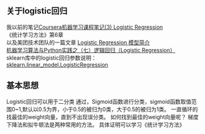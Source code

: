 ## 关于logistic回归
我以前的笔记[Coursera机器学习课程笔记(3) Logistic Regression](http://blog.csdn.net/yew1eb/article/details/48222545)  
《统计学习方法》第6章  
以及美团技术团队的一篇文章 [Logistic Regression 模型简介](http://tech.meituan.com/intro_to_logistic_regression.html)   
[机器学习算法与Python实践之（七）逻辑回归（Logistic Regression）](http://blog.csdn.net/zouxy09/article/details/20319673)  
sklearn库中的logistic回归参数说明：
[sklearn.linear_model.LogisticRegression](http://scikit-learn.org/stable/modules/generated/sklearn.linear_model.LogisticRegression.html#sklearn.linear_model.LogisticRegression)   

## 基本思想
Logistic回归可以用于二分类
通过，Sigmoid函数进行分类，sigmoid函数取值范围0~1,默认以0.5为界，小于0.5的被归为0类，大于0.5的被归为1类。
一直循环的找最佳的weight向量，直到不出现误分类。
如何找到最佳的weight向量呢？
梯度下降法和拟牛顿法是两种常用的方法。
具体证明可以学习《统计学习方法》



